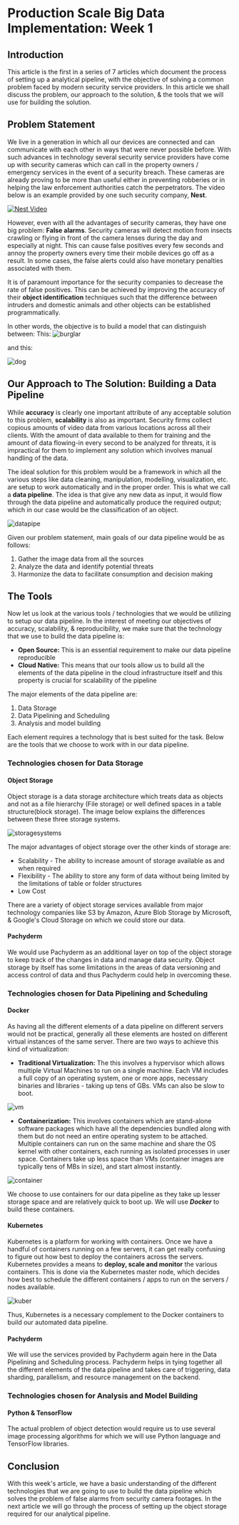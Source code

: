 # Production Scale Big Data Implementation: Week 1
## Introduction
This article is the first in a series of 7 articles which document the process of setting up a analytical pipeline, with the objective of solving a common problem faced by modern security service providers. In this article we shall discuss the problem, our approach to the solution, & the tools that we will use for building the solution.

## Problem Statement
We live in a generation in which all our devices are connected and can communicate with each other in ways that were never possible before. With such advances in technology several security service providers have come up with security cameras which can call in the property owners / emergency services in the event of a security breach. These cameras are already proving to be more than useful either in preventing robberies or in helping the law enforcement authorities catch the perpetrators. The video below is an example provided by one such security company, **Nest**.

[![Nest Video](https://img.youtube.com/vi/CVnU1nowH0I/0.jpg)](https://www.youtube.com/watch?v=CVnU1nowH0I)

However, even with all the advantages of security cameras, they have one big problem: **False alarms**. Security cameras will detect motion from insects crawling or flying in front of the camera lenses during the day and especially at night. This can cause false positives every few seconds and annoy the property owners every time their mobile devices go off as a result. In some cases, the false alerts could also have monetary penalties associated with them.

It is of paramount importance for the security companies to decrease the rate of false positives. This can be achieved by improving the accuracy of their **object identification** techniques such that the difference between intruders and domestic animals and other objects can be established programmatically. 

In other words, the objective is to build a model that can distinguish between:
This:
![burglar](https://cdn.agriland.ie/uploads/2015/11/breaking-and-entering-425x235.jpg)

and this:

![dog](https://us.123rf.com/450wm/thesupe87/thesupe870805/thesupe87080500115/3098389-ritratto-di-un-giovane-tri-color-beagle-cucciolo.jpg?ver=6)

## Our Approach to The Solution: Building a Data Pipeline
While **accuracy** is clearly one important attribute of any acceptable solution to this problem, **scalability** is also as important. Security firms collect copious amounts of video data from various locations across all their clients. With the amount of data available to them for training and the amount of data flowing-in every second to be analyzed for threats, it is impractical for them to implement any solution which involves manual handling of the data. 

The ideal solution for this problem would be a framework in which all the various steps like data cleaning, manipulation, modelling, visualization, etc. are setup to work automatically and in the proper order. This is what we call a **data pipeline**. The idea is that give any new data as input, it would flow through the data pipeline and automatically produce the required output; which in our case would be the classification of an object.

![datapipe](https://cdn-images-1.medium.com/max/1600/1*8-NNHZhRVb5EPHK5iin92Q.png)

Given our problem statement, main goals of our data pipeline would be as follows:
1. Gather the image data from all the sources
2. Analyze the data and identify potential threats
3. Harmonize the data to facilitate consumption and decision making

## The Tools
Now let us look at the various tools / technologies that we would be utilizing to setup our data pipeline. In the interest of meeting our objectives of accuracy, scalability, & reproducibility, we make sure that the technology that we use to build the data pipeline is:

- **Open Source:** This is an essential requirement to make our data pipeline reproducible
- **Cloud Native:** This means that our tools allow us to build all the elements of the data pipeline in the cloud infrastructure itself and this property is crucial for scalability of the pipeline

The major elements of the data pipeline are:
1. Data Storage
2. Data Pipelining and Scheduling
3. Analysis and model building

Each element requires a technology that is best suited for the task. Below are the tools that we choose to work with in our data pipeline.

### Technologies chosen for Data Storage
#### Object Storage
Object storage is a data storage architecture which treats data as objects and not as a file hierarchy (File storage) or well defined spaces in a table structure(block storage). The image below explains the differences between these three storage systems.

![storagesystems](https://www.emc.com/content/dam/uwaem/production-design-assets/en/sdsaemmodule/images/ecs-object-storage-the-3-pillars-of-modern-enterprise-data-storage.gif)

The major advantages of object storage over the other kinds of storage are:
- Scalability - The ability to increase amount of storage available as and when required
- Flexibility - The ability to store any form of data without being limited by the limitations of table or folder structures
- Low Cost

There are a variety of object storage services available from major technology companies like S3 by Amazon, Azure Blob Storage by Microsoft, & Google's Cloud Storage on which we could store our data. 

#### Pachyderm
We would use Pachyderm as an additional layer on top of the object storage to keep track of the changes in data and manage data security. Object storage by itself has some limitations in the areas of data versioning and access control of data and thus Pachyderm could help in overcoming these.

### Technologies chosen for Data Pipelining and Scheduling
#### Docker
As having all the different elements of a data pipeline on different servers would not be practical, generally all these elements are hosted on different virtual instances of the same server. There are two ways to achieve this kind of virtualization:
- **Traditional Virtualization:** The this involves a  hypervisor which allows multiple Virtual Machines to run on a single machine. Each VM includes a full copy of an operating system, one or more apps, necessary binaries and libraries - taking up tens of GBs. VMs can also be slow to boot.

![vm](https://blogtechniquealtimate.files.wordpress.com/2017/04/photo4.png?w=300&h=270)

- **Containerization:** This involves containers which are stand-alone software packages which have all the dependencies bundled along with them but do not need an entire operating system to be attached. Multiple containers can run on the same machine and share the OS kernel with other containers, each running as isolated processes in user space. Containers take up less space than VMs (container images are typically tens of MBs in size), and start almost instantly. 

![container](https://bluesentryit.com/wp-content/uploads/docker-example-left.png)

We choose to use containers for our data pipeline as they take up lesser storage space and are relatively quick to boot up. We will use ***Docker*** to build these containers.

#### Kubernetes

Kubernetes is a platform for working with containers. Once we have a handful of containers running on a few servers, it can get really confusing to figure out how best to deploy the containers across the servers. Kubernetes provides a means to **deploy, scale and monitor** the various containers. This is done via the Kubernetes master node, which decides how best to schedule the different containers / apps to run on the servers / nodes available.

![kuber](http://cimage.tianjimedia.com/uploadImages/2015/210/R1XNZ9Y14CG0.jpg)

Thus, Kubernetes is a necessary complement to the Docker containers to build our automated data pipeline.

#### Pachyderm
We will use the services provided by Pachyderm again here in the Data Pipelining and Scheduling process. Pachyderm helps in tying together all the different elements of the data pipeline and takes care of triggering, data sharding, parallelism, and resource management on the backend.

### Technologies chosen for Analysis and Model Building

#### Python & TensorFlow

The actual problem of object detection would require us to use several image processing algorithms for which we will use Python language and TensorFlow libraries.

## Conclusion
With this week's article, we have a basic understanding of the different technologies that we are going to use to build the data pipeline which solves the problem of false alarms from security camera footages. In the next article we will go through the process of setting up the object storage required for our analytical pipeline.
